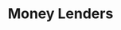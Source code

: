 ---
title: Money Lenders
slug: money-lenders
updated-on: '2024-05-30T13:44:31.749Z'
created-on: '2024-05-30T13:41:46.671Z'
published-on: '2024-05-30T13:54:32.469Z'
f_city-state-2:
- cms/city/sterling-co.md
- cms/city/butte-mt.md
- cms/city/billings-mt.md
- cms/city/loveland-oh.md
- cms/city/goshen-oh.md
- cms/city/milford-oh.md
- cms/city/sheridan-wy.md
- cms/city/gillette-wy.md
- cms/city/casper-wy.md
- cms/city/laramie-wy.md
- cms/city/garden-city-ks.md
- cms/city/dodge-city-ks.md
- cms/city/great-falls-mt.md
- cms/city/rock-springs-wy.md
f_locations:
- cms/payday-loan/money-lenders-21277.md
- cms/payday-loan/money-lenders-21278.md
- cms/payday-loan/money-lenders-21279.md
- cms/payday-loan/money-lenders-21280.md
- cms/payday-loan/money-lenders-21281.md
- cms/payday-loan/money-lenders-21282.md
- cms/payday-loan/money-lenders-21283.md
- cms/payday-loan/money-lenders-21284.md
- cms/payday-loan/money-lenders-21285.md
- cms/payday-loan/money-lenders-21286.md
- cms/payday-loan/money-lenders-21287.md
- cms/payday-loan/money-lenders-21288.md
- cms/payday-loan/money-lenders-21289.md
- cms/payday-loan/money-lenders-21290.md
- cms/payday-loan/money-lenders-21291.md
- cms/payday-loan/money-lenders-21292.md
- cms/payday-loan/money-lenders-21293.md
- cms/payday-loan/money-lenders-21294.md
- cms/payday-loan/money-lenders-21295.md
- cms/payday-loan/money-lenders-21296.md
- cms/payday-loan/money-lenders-21297.md
- cms/payday-loan/money-lenders-21298.md
- cms/payday-loan/money-lenders-21299.md
- cms/payday-loan/money-lenders-21300.md
- cms/payday-loan/money-lenders-21301.md
- cms/payday-loan/money-lenders-21302.md
- cms/payday-loan/money-lenders-21303.md
- cms/payday-loan/money-lenders-21304.md
- cms/payday-loan/money-lenders-21305.md
- cms/payday-loan/money-lenders-21306.md
- cms/payday-loan/money-lenders-21307.md
f_states:
- cms/state/colorado.md
- cms/state/montana.md
- cms/state/ohio.md
- cms/state/wyoming.md
- cms/state/kansas.md
layout: '[company].html'
tags: company
---
